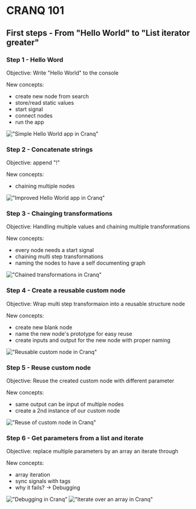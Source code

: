 # CRANQ 101

## First steps - From "Hello World" to "List iterator greater"

### Step 1 - Hello Word

Objective: Write "Hello World" to the console

New concepts: 
 - create new node from search
 - store/read static values
 - start signal
 - connect nodes
 - run the app

!["Simple Hello World app in Cranq"](./step1_1.png)

### Step 2 - Concatenate strings

Objective: append "!"

New concepts: 
 - chaining multiple nodes

!["Improved Hello World app in Cranq"](./step1_2.png)


### Step 3 - Chainging transformations

Objective: Handling multiple values and chaining multiple transformations

New concepts: 
 - every node needs a start signal 
 - chaining multi step transformations
 - naming the nodes to have a self documenting graph

!["Chained transformations in Cranq"](./step1_3.png)

### Step 4 - Create a reusable custom node

Objective: Wrap multi step transformaion into a reusable structure node

New concepts:
 - create new blank node
 - name the new node's prototype for easy reuse
 - create inputs and output for the new node with proper naming

!["Reusable custom node in Cranq"](./step1_4.png)

### Step 5 - Reuse custom node

Objective: Reuse the created custom node with different parameter

New concepts: 
- same output can be input of multiple nodes
- create a 2nd instance of our custom node

!["Reuse of custom node in Cranq"](./step1_5.png)

### Step 6 - Get parameters from a list and iterate

Objective: replace multiple parameters by an array an iterate through

New concepts: 
 - array iteration
 - sync signals with tags
 - why it fails? -> Debugging

!["Debugging in Cranq"](./step1_6_error1.png)
!["Iterate over an array in Cranq"](./step1_6.png)